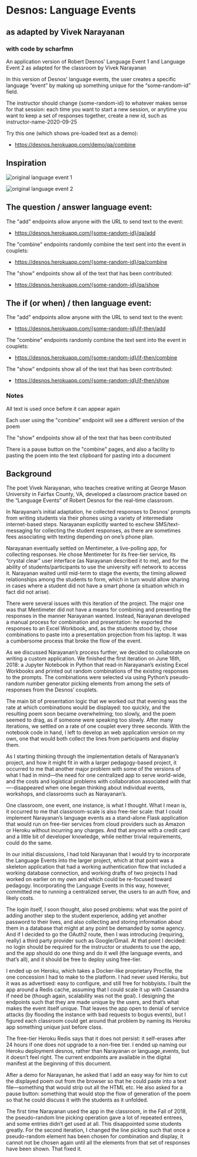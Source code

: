 # Desnos: Language Events

## as adapted by Vivek Narayanan 

### with code by scharfmn

An application version of Robert Desnos' Language Event 1 and Language Event 2 as adapted for the classroom by Vivek Narayanan

In this version of Desnos' language events, the user creates a specific language “event” by making up something unique for the “some-random-id” field.

The instructor should change {some-random-id} to whatever makes sense for that session: each time you want to start a new session, or anytime you want to keep a set of responses together, create a new id, such as instructor-name-2020-09-25

Try this one (which shows pre-loaded text as a demo):

- https://desnos.herokuapp.com/demo/qa/combine

## Inspiration

![original language event 1](https://storage.googleapis.com/mns/desnos_1a.png)

![original language event 2](https://storage.googleapis.com/mns/desnos_2.png)

## The question / answer language event:
The "add" endpoints allow anyone with the URL to send text to the event:
 - https://desnos.herokuapp.com/{some-random-id}/qa/add
 
The "combine" endpoints randomly combine the text sent into the event in couplets: 
 - https://desnos.herokuapp.com/{some-random-id}/qa/combine

The "show" endpoints show all of the text that has been contributed:
 - https://desnos.herokuapp.com/{some-random-id}/qa/show

## The if (or when) / then language event:
The "add" endpoints allow anyone with the URL to send text to the event:
 - https://desnos.herokuapp.com/{some-random-id}/if-then/add
 
The "combine" endpoints randomly combine the text sent into the event in couplets: 
 - https://desnos.herokuapp.com/{some-random-id}/if-then/combine
 
The "show" endpoints show all of the text that has been contributed:
 - https://desnos.herokuapp.com/{some-random-id}/if-then/show

### Notes

All text is used once before it can appear again

Each user using the "combine" endpoint will see a different version of the poem

The "show" endpoints show all of the text that has been contributed

There is a pause button on the "combine" pages, and also a facility to pasting the poem into the text clipboard for pasting into a document

## Background

The poet Vivek Narayanan, who teaches creative writing at George Mason University in Fairfax County, VA, developed a classroom practice based on the “Language Events” of Robert Desnos for the real-time classroom.

In Narayanan’s initial adaptation, he collected responses to Desnos’ prompts from writing students via their phones using a variety of intermediate internet-based steps. Narayanan explicitly wanted to eschew SMS/text-messaging for collecting the student responses, as there are sometimes fees associating with texting depending on one’s phone plan. 

Narayanan eventually settled on Mentimeter, a live-polling app, for collecting responses. He chose Mentimeter for its free-tier service, its “crystal clear” user interface (as Narayanan described it to me), and for the ability of students/participants to use the university wifi network to access it. Narayanan waited until mid-term to stage the events; the timing allowed relationships among the students to form, which in turn would allow sharing in cases where a student did not have a smart phone (a situation which in fact did not arise).

There were several issues with this iteration of the project. The major one was that Mentimeter did not have a means for combining and presenting the responses in the manner Narayanan wanted. Instead, Narayanan developed a manual process for combination and presentation: he exported the responses to an Excel Workbook, and, as the students stood by, chose combinations to paste into a presentation projection from his laptop. It was a cumbersome process that broke the flow of the event.

As we discussed Narayanan’s process further, we decided to collaborate on writing a custom application. We finished the first iteration on June 16th, 2018: a Jupyter Notebook in Python that read-in Narayanan’s existing Excel Workbooks and printed out random combinations of the existing responses to the prompts. The combinations were selected via using Python’s pseudo-random number generator picking elements from among the sets of responses from the Desnos’ couplets. 

The main bit of presentation logic that we worked out that evening was the rate at which combinations would be displayed: too quickly, and the resulting poem soon became overwhelming; too slowly, and the poem seemed to drag, as if someone were speaking too slowly. After many iterations, we settled on a rate of one couplet every three seconds. With the notebook code in hand, I left to develop an web application version on my own, one that would both collect the lines from participants and display them.

As I starting thinking through the implementation details of Narayanan’s project, and how it might fit in with a larger pedagogy-based project, it occurred to me that another major problem with some of the versions of what I had in mind—the need for one centralized app to serve world-wide, and the costs and logistical problems with collaboration associated with that—-disappeared when one began thinking about individual events, workshops, and classrooms such as Narayanan’s. 

One classroom, one event, one instance, is what I thought. What I mean is, it occurred to me that classroom-scale is also free-tier scale: that I could implement Narayanan’s language events as a stand-alone Flask application that would run on free-tier services from cloud providers such as Amazon or Heroku without incurring any charges. And that anyone with a credit card and a little bit of developer knowledge, while neither trivial requirements, could do the same. 

In our initial discussions, I had told Narayanan that I would try to incorporate the Language Events into the larger project, which at that point was a skeleton application that had a working authentication flow that included a working database connection, and working drafts of two projects I had worked on earlier on my own and which could be re-focused toward pedagogy. Incorporating the Language Events in this way, however, committed me to running a centralized server, the users to an auth flow, and likely costs. 

The login itself, I soon thought, also posed problems: what was the point of adding another step to the student experience, adding yet another password to their lives, and also collecting and storing information about them in a database that might at any point be demanded by some agency. And if I decided to go the OAuth2 route, then I was introducing (requiring, really) a third party provider such as Google/Gmail. At that point I decided: no login should be required for the instructor or students to use the app, and the app should do one thing and do it well (the language events, and that’s all), and it should be free to deploy using free-tier.

I ended up on Heroku, which takes a Docker-like proprietary Procfile, the one concession I had to make to the platform. I had never used Heroku, but it was as advertised: easy to configure, and still free for hobbyists. I built the app around a Redis cache, assuming that I could scale it up with Cassandra if need be (though again, scalability was not the goal). I designing the endpoints such that they are made unique by the users, and that’s what makes the event itself unique. That leaves the app open to denial of service attacks (by flooding the instance with bad requests to bogus events), but I figured each classroom could get around that problem by naming its Heroku app something unique just before class.

The free-tier Heroku Redis says that it does not persist: it self-erases after 24 hours if one does not upgrade to a non-free tier. I ended up naming our Heroku deployment desnos, rather than Narayanan or language_events, but it doesn’t feel right. The current endpoints are available in the digital manifest at the beginning of this document. 

After a demo for Narayanan, he asked that I add an easy way for him to cut the displayed poem out from the browser so that he could paste into a text file—something that would strip out all the HTML etc. He also asked for a pause button: something that would stop the flow of generation of the poem so that he could discuss it with the students as it unfolded. 

The first time Narayanan used the app in the classroom, in the Fall of 2018, the pseudo-random line picking operation gave a lot of repeated entrees, and some entries didn’t get used at all. This disappointed some students greatly. For the second iteration, I changed the line picking such that once a pseudo-random element has been chosen for combination and display, it cannot not be chosen again until all the elements from that set of responses have been shown. That fixed it.
